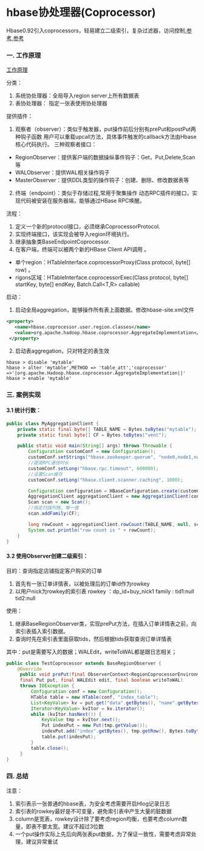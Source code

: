 # hbase协处理器(Coprocessor)
Hbase0.92引入coprocessors，轻易建立二级索引，复杂过滤器，访问控制,[参考][1],[参考][3]


### 一. 工作原理
[工作原理][2]

分类：
1. 系统协处理器：全局导入region server上所有数据表
2. 表协处理器： 指定一张表使用协处理器

提供插件：
1. 观察者（observer）：类似于触发器，put操作前后分别有prePut和postPut两种钩子函数
  用户可以重载upcall方法，具体事件触发的callback方法由Hbase核心代码执行。
  三种观察者接口：
  * RegionObserver：提供客户端的数据操纵事件钩子：Get，Put,Delete,Scan等
  * WALObserver：提供WAL相关操作钩子
  * MasterObserver：提供DDL类型的操作钩子：创建、删除、修改数据表等

2. 终端（endpoint）：类似于存储过程,常用于聚集操作
  动态RPC插件的接口，实现代码被安装在服务器端，能够通过HBase RPC唤醒。

流程：
1. 定义一个新的protocol接口，必须继承CoprocessorProtocol.
2. 实现终端接口，该实现会被导入region环境执行。
3. 继承抽象类BaseEndpointCoprocessor.
4. 在客户端，终端可以被两个新的HBase Client API调用 。
  * 单个region：HTableInterface.coprocessorProxy(Class<T> protocol, byte[] row) 。
  * rigons区域：HTableInterface.coprocessorExec(Class<T> protocol, byte[] startKey, byte[] endKey, Batch.Call<T,R> callable)


启动：
1. 启动全局aggregation，能够操作所有表上面数据。修改hbase-site.xml文件
```xml
<property>
   <name>hbase.coprocessor.user.region.classes</name>
   <value>org.apache.hadoop.hbase.coprocessor.AggregateImplementation</value>
 </property>
```

2. 启动表aggregation，只对特定的表生效

```
hbase > disable 'mytable'
hbase > alter 'mytable',METHOD => 'table_att','coprocessor' =>'|org.apache.Hadoop.hbase.coprocessor.AggregateImplementation||'
hbase > enable 'mytable'
```


### 三. 案例实现

#### 3.1 统计行数：
```java
public class MyAggregationClient {
    private static final byte[] TABLE_NAME = Bytes.toBytes("mytable");
    private static final byte[] CF = Bytes.toBytes("vent");

    public static void main(String[] args) throws Throwable {
        Configuration customConf = new Configuration();
        customConf.setStrings("hbase.zookeeper.quorum", "node0,node1,node2");
        //提高RPC通信时长
        customConf.setLong("hbase.rpc.timeout", 600000);
        //设置Scan缓存
        customConf.setLong("hbase.client.scanner.caching", 1000);

        Configuration configuration = HBaseConfiguration.create(customConf);
        AggregationClient aggregationClient = new AggregationClient(configuration);
        Scan scan = new Scan();
        //指定扫描列族，唯一值
        scan.addFamily(CF);

        long rowCount = aggregationClient.rowCount(TABLE_NAME, null, scan);
        System.out.println("row count is " + rowCount);
    }
}
```

#### 3.2 使用Observer创建二级索引：
目的：查询指定店铺指定客户购买的订单
1. 首先有一张订单详情表，以被处理后的订单id作为rowkey
2. 以用户nick为rowkey的索引表
  rowkey ：dp_id+buy_nick1
  family : tid1:null tid2:null

使用：
1. 继承BaseRegionObserver类，实现prePut方法，在插入订单详情表之前，向索引表插入索引数据。
2. 查询时先在索引表里面获取tids，然后根据tids获取查询订单详情表

其中：put是需要写入的数据；WALEdit，writeToWAL都是跟日志相关；
```java
public class TestCoprocessor extends BaseRegionObserver {   
    @Override   
     public void prePut(final ObserverContext<RegionCoprocessorEnvironment> e,   
     final Put put, final WALEdit edit, final boolean writeToWAL)   
     throws IOException {   
         Configuration conf = new Configuration();   
         HTable table = new HTable(conf, "index_table");   
         List<KeyValue> kv = put.get("data".getBytes(), "name".getBytes());   
         Iterator<KeyValue> kvItor = kv.iterator();   
         while (kvItor.hasNext()) {   
             KeyValue tmp = kvItor.next();   
             Put indexPut = new Put(tmp.getValue());   
             indexPut.add("index".getBytes(), tmp.getRow(), Bytes.toBytes(System.currentTimeMillis()));   
             table.put(indexPut);   
         }   
         table.close();   
     }   
}   
```

### 四. 总结

注意：
1. 索引表示一张普通的hbase表，为安全考虑需要开启Hlog记录日志
2. 索引表的rowkey最好是不可变量，避免索引表中产生大量的脏数据
3. column是宽表，rowkey设计除了要考虑region均衡，也要考虑column数量，即表不要太宽。建议不超过3位数
4. 一个put操作实际上先后向两张表put数据，为了保证一致性，需要考虑异常处理，建议异常重试

[1]: http://blog.csdn.net/lifuxiangcaohui/article/details/39991183/
[2]: http://hbase.apache.org/book.html#coprocessors
[3]: http://www.ibm.com/developerworks/cn/opensource/os-cn-hbase-coprocessor1/index.html
